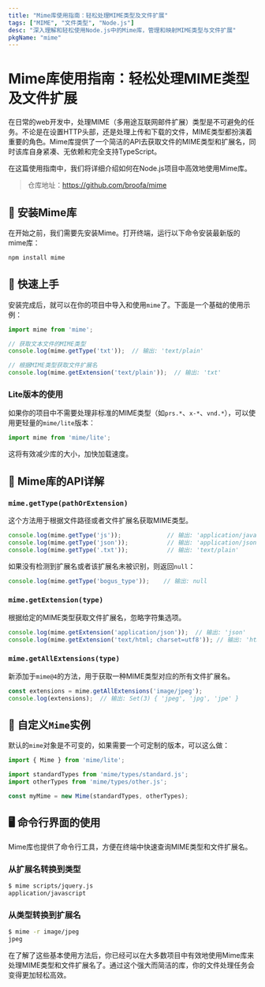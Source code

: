 ```yaml
---
title: "Mime库使用指南：轻松处理MIME类型及文件扩展"
tags: ["MIME", "文件类型", "Node.js"]
desc: "深入理解和轻松使用Node.js中的Mime库，管理和映射MIME类型与文件扩展"
pkgName: "mime"
---
```


# Mime库使用指南：轻松处理MIME类型及文件扩展

在日常的web开发中，处理MIME（多用途互联网邮件扩展）类型是不可避免的任务。不论是在设置HTTP头部，还是处理上传和下载的文件，MIME类型都扮演着重要的角色。Mime库提供了一个简洁的API去获取文件的MIME类型和扩展名，同时该库自身紧凑、无依赖和完全支持TypeScript。

在这篇使用指南中，我们将详细介绍如何在Node.js项目中高效地使用Mime库。

> 仓库地址：https://github.com/broofa/mime

## 🎁 安装Mime库

在开始之前，我们需要先安装Mime。打开终端，运行以下命令安装最新版的mime库：

```bash
npm install mime
```

## 🚀 快速上手

安装完成后，就可以在你的项目中导入和使用`mime`了。下面是一个基础的使用示例：

```javascript
import mime from 'mime';

// 获取文本文件的MIME类型
console.log(mime.getType('txt'));  // 输出: 'text/plain'

// 根据MIME类型获取文件扩展名
console.log(mime.getExtension('text/plain'));  // 输出: 'txt'
```

### Lite版本的使用

如果你的项目中不需要处理非标准的MIME类型（如`prs.*`、`x-*`、`vnd.*`），可以使用更轻量的`mime/lite`版本：

```javascript
import mime from 'mime/lite';
```

这将有效减少库的大小，加快加载速度。

## 🎨 Mime库的API详解

### `mime.getType(pathOrExtension)`

这个方法用于根据文件路径或者文件扩展名获取MIME类型。

```javascript
console.log(mime.getType('js'));             // 输出: 'application/javascript'
console.log(mime.getType('json'));           // 输出: 'application/json'
console.log(mime.getType('.txt'));           // 输出: 'text/plain'
```

如果没有检测到扩展名或者该扩展名未被识别，则返回`null`：

```javascript
console.log(mime.getType('bogus_type'));    // 输出: null
```

### `mime.getExtension(type)`

根据给定的MIME类型获取文件扩展名，忽略字符集选项。

```javascript
console.log(mime.getExtension('application/json'));  // 输出: 'json'
console.log(mime.getExtension('text/html; charset=utf8')); // 输出: 'html'
```

### `mime.getAllExtensions(type)`

新添加于`mime@4`的方法，用于获取一种MIME类型对应的所有文件扩展名。

```javascript
const extensions = mime.getAllExtensions('image/jpeg');
console.log(extensions);  // 输出: Set(3) { 'jpeg', 'jpg', 'jpe' }
```

## 🔧 自定义`Mime`实例

默认的`mime`对象是不可变的，如果需要一个可定制的版本，可以这么做：

```javascript
import { Mime } from 'mime/lite';

import standardTypes from 'mime/types/standard.js';
import otherTypes from 'mime/types/other.js';

const myMime = new Mime(standardTypes, otherTypes);
```

## 🖥️ 命令行界面的使用

Mime库也提供了命令行工具，方便在终端中快速查询MIME类型和文件扩展名。

### 从扩展名转换到类型

```bash
$ mime scripts/jquery.js
application/javascript
```

### 从类型转换到扩展名

```bash
$ mime -r image/jpeg
jpeg
```

在了解了这些基本使用方法后，你已经可以在大多数项目中有效地使用Mime库来处理MIME类型和文件扩展名了。通过这个强大而简洁的库，你的文件处理任务会变得更加轻松高效。